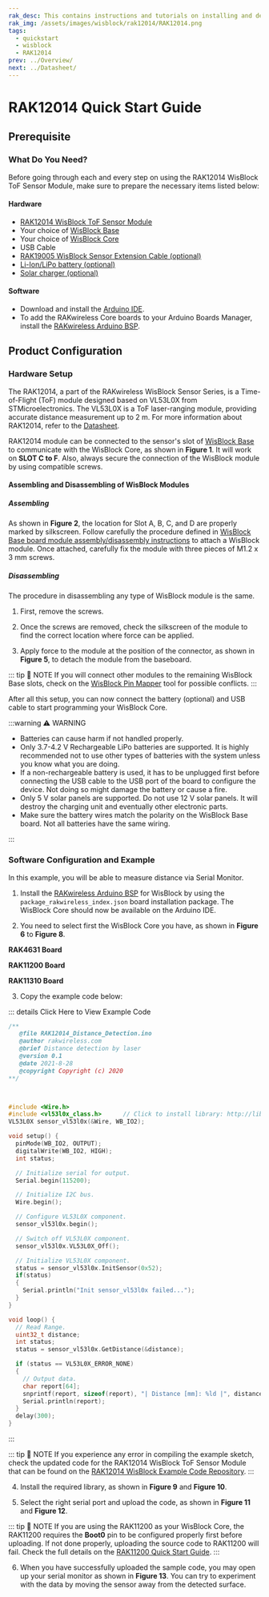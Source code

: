 ```yaml
---
rak_desc: This contains instructions and tutorials on installing and deploying your RAK12014. Instructions are written in a detailed and step-by-step manner for an easier experience in setting up your device. Aside from the hardware configuration, it also contains a software setup that includes detailed example codes that will help you get started.
rak_img: /assets/images/wisblock/rak12014/RAK12014.png
tags:
  - quickstart
  - wisblock
  - RAK12014
prev: ../Overview/
next: ../Datasheet/
---
```


# RAK12014 Quick Start Guide

## Prerequisite

### What Do You Need?

Before going through each and every step on using the RAK12014 WisBlock ToF Sensor Module, make sure to prepare the necessary items listed below:

#### Hardware

- [RAK12014 WisBlock ToF Sensor Module](https://store.rakwireless.com/products/rak12014-wisblock-tof-sensor?utm_source=RAK12014&utm_medium=Document&utm_campaign=BuyFromStore)
- Your choice of [WisBlock Base](https://store.rakwireless.com/collections/wisblock-base)
- Your choice of [WisBlock Core](https://store.rakwireless.com/collections/wisblock-core)
- USB Cable
- [RAK19005 WisBlock Sensor Extension Cable (optional)](https://store.rakwireless.com/products/fpc-extension-cable-for-slot-a-to-d-rak19005?utm_source=RAK19005&utm_medium=Document&utm_campaign=BuyFromStore)
- [Li-Ion/LiPo battery (optional)](https://store.rakwireless.com/collections/wisblock-accessory/products/battery-connector-cable?utm_source=BatteryConnector&utm_medium=Document&utm_campaign=BuyFromStore)
- [Solar charger (optional)](https://store.rakwireless.com/collections/wisblock-accessory/products/solar-panel-connector-cable?utm_source=SolarPanelConnector&utm_medium=Document&utm_campaign=BuyFromStore)

#### Software

- Download and install the [Arduino IDE](https://www.arduino.cc/en/Main/Software).
- To add the RAKwireless Core boards to your Arduino Boards Manager, install the [RAKwireless Arduino BSP](https://github.com/RAKWireless/RAKwireless-Arduino-BSP-Index).

## Product Configuration

### Hardware Setup

The RAK12014, a part of the RAKwireless WisBlock Sensor Series, is a Time-of-Flight (ToF) module designed based on VL53L0X from STMicroelectronics. The VL53L0X is a ToF laser-ranging module, providing accurate distance measurement up to 2&nbsp;m. For more information about RAK12014, refer to the [Datasheet](../Datasheet/).

RAK12014 module can be connected to the sensor's slot of [WisBlock Base](https://docs.rakwireless.com/Product-Categories/WisBlock/#wisblock-base) to communicate with the WisBlock Core, as shown in **Figure 1**. It will work on **SLOT C to F**. Also, always secure the connection of the WisBlock module by using compatible screws.

<rk-img
  src="/assets/images/wisblock/rak12014/quickstart/connection.png"
  width="60%"
  caption="RAK12014 connection to WisBlock Base"
/>

#### Assembling and Disassembling of WisBlock Modules

##### Assembling

As shown in **Figure 2**, the location for Slot A, B, C, and D are properly marked by silkscreen. Follow carefully the procedure defined in [WisBlock Base board module assembly/disassembly instructions](https://docs.rakwireless.com/Knowledge-Hub/Learn/RAK5005-O-Baseboard-Installation-Guide/) to attach a WisBlock module. Once attached, carefully fix the module with three pieces of M1.2 x 3&nbsp;mm screws.

<rk-img
  src="/assets/images/wisblock/rak12014/quickstart/mounting.png"
  width="50%"
  caption="RAK12014 assembly to WisBlock Base"
/>

##### Disassembling

The procedure in disassembling any type of WisBlock module is the same.

1. First, remove the screws.

<rk-img
  src="/assets/images/wisblock/rak12014/quickstart/removing_screw.png"
  width="70%"
  caption="Removing screws from the WisBlock module"
/>

2. Once the screws are removed, check the silkscreen of the module to find the correct location where force can be applied.

<rk-img
  src="/assets/images/wisblock/rak12014/quickstart/detach_silkscreen.png"
  width="70%"
  caption="Detaching silkscreen on the WisBlock module"
/>

3. Apply force to the module at the position of the connector, as shown in **Figure 5**, to detach the module from the baseboard.

<rk-img
  src="/assets/images/wisblock/rak12014/quickstart/detach_module.png"
  width="70%"
  caption="Applying even forces on the proper location of a WisBlock module"
/>

::: tip 📝 NOTE
If you will connect other modules to the remaining WisBlock Base slots, check on the [WisBlock Pin Mapper](https://docs.rakwireless.com/Knowledge-Hub/Pin-Mapper/) tool for possible conflicts.
:::

After all this setup, you can now connect the battery (optional) and USB cable to start programming your WisBlock Core.

:::warning ⚠️ WARNING

- Batteries can cause harm if not handled properly.
- Only 3.7-4.2&nbsp;V Rechargeable LiPo batteries are supported. It is highly recommended not to use other types of batteries with the system unless you know what you are doing.
- If a non-rechargeable battery is used, it has to be unplugged first before connecting the USB cable to the USB port of the board to configure the device. Not doing so might damage the battery or cause a fire.
- Only 5&nbsp;V solar panels are supported. Do not use 12&nbsp;V solar panels. It will destroy the charging unit and eventually other electronic parts.
- Make sure the battery wires match the polarity on the WisBlock Base board. Not all batteries have the same wiring.

:::

### Software Configuration and Example

In this example, you will be able to measure distance via Serial Monitor.

1. Install the [RAKwireless Arduino BSP](https://github.com/RAKWireless/RAKwireless-Arduino-BSP-Index) for WisBlock by using the `package_rakwireless_index.json` board installation package. The WisBlock Core should now be available on the Arduino IDE.

2. You need to select first the WisBlock Core you have, as shown in **Figure 6** to **Figure 8**.

**RAK4631 Board**

<rk-img
  src="/assets/images/wisblock/rak12014/quickstart/selectboard4631.png"
  width="100%"
  caption="Selecting RAK4631 as WisBlock Core"
/>

**RAK11200 Board**

<rk-img
  src="/assets/images/wisblock/rak12014/quickstart/selectboard11200.png"
  width="100%"
  caption="Selecting RAK11200 as WisBlock Core"
/>

**RAK11310 Board**

<rk-img
  src="/assets/images/wisblock/rak12014/quickstart/selectboard11300.png"
  width="100%"
  caption="Selecting RAK11300 as WisBlock Core"
/>

3. Copy the example code below:

::: details Click Here to View Example Code
```c
/**
   @file RAK12014_Distance_Detection.ino
   @author rakwireless.com
   @brief Distance detection by laser
   @version 0.1
   @date 2021-8-28
   @copyright Copyright (c) 2020
**/



#include <Wire.h>
#include <vl53l0x_class.h>      // Click to install library: http://librarymanager/All#stm32duino_vl53l0x
VL53L0X sensor_vl53l0x(&Wire, WB_IO2);

void setup() {
  pinMode(WB_IO2, OUTPUT);
  digitalWrite(WB_IO2, HIGH);
  int status;

  // Initialize serial for output.
  Serial.begin(115200);

  // Initialize I2C bus.
  Wire.begin();

  // Configure VL53L0X component.
  sensor_vl53l0x.begin();

  // Switch off VL53L0X component.
  sensor_vl53l0x.VL53L0X_Off();

  // Initialize VL53L0X component.
  status = sensor_vl53l0x.InitSensor(0x52);
  if(status)
  {
    Serial.println("Init sensor_vl53l0x failed...");
  }
}

void loop() {
  // Read Range.
  uint32_t distance;
  int status;
  status = sensor_vl53l0x.GetDistance(&distance);

  if (status == VL53L0X_ERROR_NONE)
  {
    // Output data.
    char report[64];
    snprintf(report, sizeof(report), "| Distance [mm]: %ld |", distance);
    Serial.println(report);
  }
  delay(300);
}
```
:::

::: tip 📝 NOTE
If you experience any error in compiling the example sketch, check the updated code for the RAK12014 WisBlock ToF Sensor Module that can be found on the [RAK12014 WisBlock Example Code Repository](https://github.com/RAKWireless/WisBlock/tree/master/examples/common/IO/RAK12014_VL53L0X_Laser_Radar/RAK12014_Distance_Detection).
:::

4. Install the required library, as shown in **Figure 9** and **Figure 10**.

<rk-img
  src="/assets/images/wisblock/rak12014/quickstart/library_link.png"
  width="100%"
  caption="Getting the library link"
/>

<rk-img
  src="/assets/images/wisblock/rak12014/quickstart/llibrary.png"
  width="80%"
  caption="Installing the library"
/>

5. Select the right serial port and upload the code, as shown in **Figure 11** and **Figure 12**.

::: tip 📝 NOTE
If you are using the RAK11200 as your WisBlock Core, the RAK11200 requires the **Boot0** pin to be configured properly first before uploading. If not done properly, uploading the source code to RAK11200 will fail. Check the full details on the [RAK11200 Quick Start Guide](https://docs.rakwireless.com/Product-Categories/WisBlock/RAK11200/Quickstart/#uploading-to-wisblock).
:::

<rk-img
  src="/assets/images/wisblock/rak12014/quickstart/select_port.png"
  width="100%"
  caption="Selecting the correct serial port"
/>

<rk-img
  src="/assets/images/wisblock/rak12014/quickstart/upload.png"
  width="100%"
  caption="Uploading the sample code"
/>

6. When you have successfully uploaded the sample code, you may open up your serial monitor as shown in **Figure 13**. You can try to experiment with the data by moving the sensor away from the detected surface.

<rk-img
  src="/assets/images/wisblock/rak12014/quickstart/serial_monitor.png"
  width="80%"
  caption="Serial monitor reading"
/>

